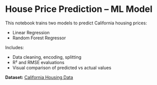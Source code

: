 # House Price Prediction – ML Model

This notebook trains two models to predict California housing prices:

- Linear Regression
- Random Forest Regressor

Includes:
- Data cleaning, encoding, splitting
- R² and RMSE evaluations
- Visual comparison of predicted vs actual values

**Dataset:** [California Housing Data](https://raw.githubusercontent.com/ageron/handson-ml2/master/datasets/housing/housing.csv)
